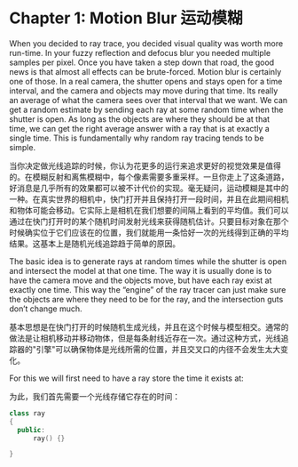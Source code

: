# Chapter 1: Motion Blur 运动模糊

When you decided to ray trace, you decided visual quality was worth more run-time. In your fuzzy reflection and defocus blur you needed multiple samples per pixel. Once you have taken a step down that road, the good news is that almost all effects can be brute-forced. Motion blur is certainly one of those. In a real camera, the shutter opens and stays open for a time interval, and the camera and objects may move during that time. Its really an average of what the camera sees over that interval that we want. We can get a random estimate by sending each ray at some random time when the shutter is open. As long as the objects are where they should be at that time, we can get the right average answer with a ray that is at exactly a single time. This is fundamentally why random ray tracing tends to be simple.

当你决定做光线追踪的时候，你认为花更多的运行来追求更好的视觉效果是值得的。在模糊反射和离焦模糊中，每个像素需要多重采样。一旦你走上了这条道路，好消息是几乎所有的效果都可以被不计代价的实现。毫无疑问，运动模糊是其中的一种。在真实世界的相机中，快门打开并且保持打开一段时间，并且在此期间相机和物体可能会移动。它实际上是相机在我们想要的间隔上看到的平均值。我们可以通过在快门打开时的某个随机时间发射光线来获得随机估计。只要目标对象在那个时候确实位于它们应该在的位置，我们就能用一条恰好一次的光线得到正确的平均结果。这基本上是随机光线追踪趋于简单的原因。

The basic idea is to generate rays at random times while the shutter is open and intersect the model at that one time. The way it is usually done is to have the camera move and the objects move, but have each ray exist at exactly one time. This way the “engine” of the ray tracer can just make sure the objects are where they need to be for the ray, and the intersection guts don’t change much.

基本思想是在快门打开的时候随机生成光线，并且在这个时候与模型相交。通常的做法是让相机移动并移动物体，但是每条射线近存在一次。通过这种方式，光线追踪器的"引擎"可以确保物体是光线所需的位置，并且交叉口的内径不会发生太大变化。

For this we will first need to have a ray store the time it exists at:

为此，我们首先需要一个光线存储它存在的时间：

```cpp
class ray
{
  public:
      ray() {}

}
```

